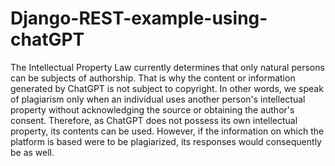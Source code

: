 # Django-REST-example-using-chatGPT

The Intellectual Property Law currently determines that only natural persons can be subjects of authorship. That is why the content or information generated by ChatGPT is not subject to copyright. In other words, we speak of plagiarism only when an individual uses another person's intellectual property without acknowledging the source or obtaining the author's consent. Therefore, as ChatGPT does not possess its own intellectual property, its contents can be used. However, if the information on which the platform is based were to be plagiarized, its responses would consequently be as well.
